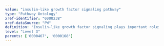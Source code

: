 ```yaml
---
value: "insulin-like growth factor signaling pathway"
type: "Pathway Ontology"
xref-identifier: "0000238"
xref-dataSource: "PW"
definition: "Insulin-like growth factor signaling plays important roles in cell growth and proliferation. Produced primarily by the liver in response to stimulation by growth hormone (GH) , the proteins activate cognate receptors to prompt intracellular signaling pathways and cell growth in a variety of tissues. Deregulation of the pathway has been associated with various conditions, including cancer."
level: "Level 3"
parents: ['0000467', '0000168']
---
```

